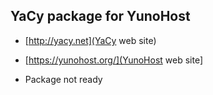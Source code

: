 YaCy package for YunoHost
----------------------

* [http://yacy.net](YaCy web site)

* [https://yunohost.org/](YunoHost web site]

* Package not ready



